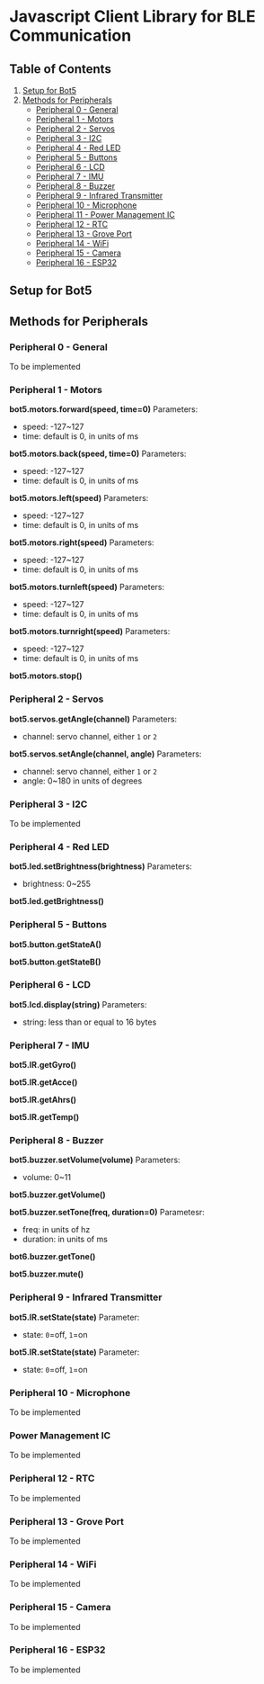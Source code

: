 # Javascript Client Library for BLE Communication

## Table of Contents
1. [Setup for Bot5](#Setup-for-Bot5)
2. [Methods for Peripherals](#methods-for-peripherals)
    - [Peripheral 0 - General](#peripheral-0---general)
    - [Peripheral 1 - Motors](#peripheral-1---motors)
    - [Peripheral 2 - Servos](#peripheral-2---servos)
    - [Peripheral 3 - I2C](#peripheral-3---i2c)
    - [Peripheral 4 - Red LED](#peripheral-4---red-led)
    - [Peripheral 5 - Buttons](#peripheral-5---buttons)
    - [Peripheral 6 - LCD](#peripheral-6---lcd)
    - [Peripheral 7 - IMU](#peripheral-7---imu)
    - [Peripheral 8 - Buzzer](#peripheral-8---buzzer)
    - [Peripheral 9 - Infrared Transmitter](#peripheral-9---infrared-transmitter)
    - [Peripheral 10 - Microphone](#peripheral-10---microphone)
    - [Peripheral 11 - Power Management IC](#peripheral-11---power-management-ic)
    - [Peripheral 12 - RTC](#peripheral-12---rtc)
    - [Peripheral 13 - Grove Port](#peripheral-13---grove-port)
    - [Peripheral 14 - WiFi](#peripheral-14---wifi)
    - [Peripheral 15 - Camera](#peripheral-15---camera)
    - [Peripheral 16 - ESP32](#peripheral-16---esp32)

## Setup for Bot5


## Methods for Peripherals

### Peripheral 0 - General
To be implemented

### Peripheral 1 - Motors

**bot5.motors.forward(speed, time=0)**
Parameters:
- speed: -127~127
- time: default is 0, in units of ms

**bot5.motors.back(speed, time=0)**
Parameters:
- speed: -127~127
- time: default is 0, in units of ms

**bot5.motors.left(speed)**
Parameters:
- speed: -127~127
- time: default is 0, in units of ms

**bot5.motors.right(speed)**
Parameters:
- speed: -127~127
- time: default is 0, in units of ms

**bot5.motors.turnleft(speed)**
Parameters:
- speed: -127~127
- time: default is 0, in units of ms

**bot5.motors.turnright(speed)**
Parameters:
- speed: -127~127
- time: default is 0, in units of ms

**bot5.motors.stop()**

### Peripheral 2 - Servos

**bot5.servos.getAngle(channel)**
Parameters:
- channel: servo channel, either `1` or `2`

**bot5.servos.setAngle(channel, angle)**
Parameters:
- channel: servo channel, either `1` or `2`
- angle: 0~180 in units of degrees

### Peripheral 3 - I2C

To be implemented

### Peripheral 4 - Red LED

**bot5.led.setBrightness(brightness)**
Parameters:
- brightness: 0~255

**bot5.led.getBrightness()**

### Peripheral 5 - Buttons

**bot5.button.getStateA()**

**bot5.button.getStateB()**

### Peripheral 6 - LCD

**bot5.lcd.display(string)**
Parameters:
- string: less than or equal to 16 bytes

### Peripheral 7 - IMU

**bot5.IR.getGyro()**

**bot5.IR.getAcce()**

**bot5.IR.getAhrs()**

**bot5.IR.getTemp()**

### Peripheral 8 - Buzzer

**bot5.buzzer.setVolume(volume)**
Parameters:
- volume: 0~11

**bot5.buzzer.getVolume()**

**bot5.buzzer.setTone(freq, duration=0)**
Parametesr:
- freq: in units of hz
- duration: in units of ms

**bot6.buzzer.getTone()**

**bot5.buzzer.mute()**

### Peripheral 9 - Infrared Transmitter

**bot5.IR.setState(state)**
Parameter:
- state: `0`=off, `1`=on

**bot5.IR.setState(state)**
Parameter:
- state: `0`=off, `1`=on

### Peripheral 10 - Microphone

To be implemented

### Power Management IC

To be implemented

### Peripheral 12 - RTC

To be implemented

### Peripheral 13 - Grove Port

To be implemented
 
### Peripheral 14 - WiFi

To be implemented

### Peripheral 15 - Camera

To be implemented

### Peripheral 16 - ESP32

To be implemented

